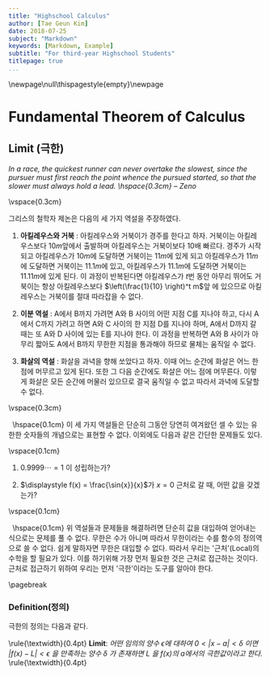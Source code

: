 ```yaml
---
title: "Highschool Calculus"
author: [Tae Geun Kim]
date: 2018-07-25
subject: "Markdown"
keywords: [Markdown, Example]
subtitle: "For third-year Highschool Students"
titlepage: true
...
```



\newpage\null\thispagestyle{empty}\newpage

# Fundamental Theorem of Calculus

## Limit (극한)

*In a race, the quickest runner can never overtake the slowest,
since the pursuer must first reach the point whence the pursued
started, so that the slower must always hold a lead. \hspace{0.3cm} – Zeno*

\vspace{0.3cm}

그리스의 철학자 제논은 다음의 세 가지 역설을 주장하였다.

1) **아킬레우스와 거북** : 아킬레우스와 거북이가 경주를
한다고 하자. 거북이는 아킬레우스보다 $10m$앞에서 출발하며 아킬레우스는 거북이보다 10배 빠르다. 경주가 시작되고 아킬레우스가 $10m$에 도달하면 거북이는 $11m$에 있게 되고 아킬레우스가 $11m$에 도달하면 거북이는 $11.1m$에 있고, 아킬레우스가 $11.1m$에 도달하면 거북이는 $11.11m$에 있게 된다. 이 과정이 반복된다면 아킬레우스가 $t$번 동안 아무리 뛰어도 거북이는 항상 아킬레우스보다 $\left(\frac{1}{10} \right)^t m$앞
에 있으므로 아킬레우스는 거북이를 절대 따라잡을 수 없다.

2) **이분 역설** : A에서 B까지 가려면 A와 B 사이의 어떤 지점 C를 지나야 하고, 다시 A에서 C까지 가려고 하면 A와 C 사이의 한 지점 D를 지나야 하며, A에서 D까지 갈 때는 또 A와 D 사이에 있는 E를 지나야 한다. 이 과정을 반복하면 A와 B 사이가 아무리 짧아도 A에서 B까지 무한한 지점을 통과해야 하므로 물체는 움직일 수 없다.

3) **화살의 역설** : 화살을 과녁을 향해 쏘았다고 하자. 이때 어느 순간에 화살은 어느 한 점에 머무르고 있게 된다. 또한 그 다음 순간에도 화살은 어느 점에 머무른다.
이렇게 화살은 모든 순간에 머물러 있으므로 결국 움직일 수 없고 따라서 과녁에 도달할 수 없다.

\vspace{0.3cm}

$~$ \hspace{0.1cm} 이 세 가지 역설들은 단순히 그동안 당연히 여겨왔던 셀 수 있는 유한한 숫자들의 개념으로는 표현할 수 없다. 이외에도 다음과 같은 간단한 문제들도 있다.

\vspace{0.1cm}

1. $0.9999\cdots = 1$ 이 성립하는가?

2. $\displaystyle f(x) = \frac{\sin{x}}{x}$가 $x=0$ 근처로 갈 때, 어떤 값을 갖겠는가?

\vspace{0.1cm}

$~$ \hspace{0.1cm} 위 역설들과 문제들을 해결하려면 단순히 값을 대입하여 얻어내는 식으로는 문제를 풀 수 없다. 무한은 수가 아니며 따라서 무한이라는 수를 함수의 정의역으로 쓸 수 없다. 쉽게 말하자면 무한은 대입할 수 없다. 따라서 우리는 '근처'(Local)의 수학을 할 필요가 있다. 이를 하기위해 가장 먼저 필요한 것은 근처로 접근하는 것이다. 근처로 접근하기 위하여 우리는 먼저 '극한'이라는 도구를 알아야 한다.

\pagebreak

### Definition(정의)

극한의 정의는 다음과 같다.

\rule{\textwidth}{0.4pt}
**Limit**:  *어떤 임의의 양수 $\epsilon$에 대하여 $0<|x-a|<\delta$ 이면 $|f(x) - L| < \epsilon$ 을 만족하는 양수 $\delta$ 가 존재하면 $L$ 을 $f(x)$의 $a$에서의 극한값이라고 한다.*
\rule{\textwidth}{0.4pt}
